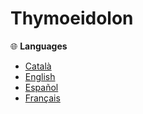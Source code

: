 # Thymoeidolon

🌐 **Languages**  
- [Català](README.ca.md) 
- [English](README.en.md)  
- [Español](README.es.md)  
- [Français](README.fr.md)  
